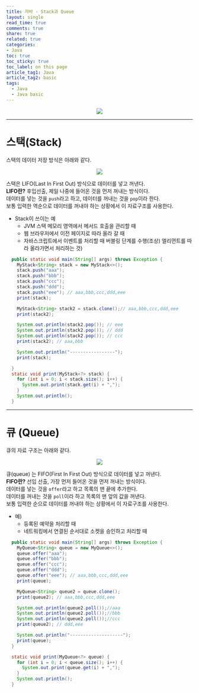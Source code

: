 ```yaml
---
title: 자바 - Stack과 Queue
layout: single
read_time: true
comments: true
share: true
related: true
categories:
- Java
toc: true
toc_sticky: true
toc_label: on this page
article_tag1: Java
article_tag2: basic
tags:
  - Java
  - Java basic
---
```


<center><img src="https://user-images.githubusercontent.com/68311188/91867408-9797e400-ecae-11ea-846c-22adf8b1d152.jpg"></center>

------------------------------
# 스택(Stack)

스택의 데이터 저장 방식은 아래와 같다.  
<center><img src = "https://user-images.githubusercontent.com/68311188/91978387-f7e65e80-ed5e-11ea-84fd-69b45fb78324.png"></center>

스택은 LIFO(Last In First Out) 방식으로 데이터를 넣고 꺼낸다.  
**LIFO란?** 후입선출, 제일 나중에 들어온 것을 먼저 꺼내는 방식이다.  
데이터를 넣는 것을 `push`라고 하고, 데이터를 꺼내는 것을 `pop`이라 한다.  
보통 입력한 역순으로 데이터를 꺼내야 하는 상황에서 이 자료구조를 사용한다.

* Stack이 쓰이는 예
  * JVM 스택 메모리 영역에서 메서드 호출을 관리할 때 
  * 웹 브라우저에서 이전 페이지로 따라 올라 갈 때
  * 자바스크립트에서 이벤트를 처리할 때 버블링 단계를 수행(조상) 엘리먼트를 따라 올라가면서 처리하는 것)

```java
  public static void main(String[] args) throws Exception {
    MyStack<String> stack = new MyStack<>();
    stack.push("aaa");
    stack.push("bbb");
    stack.push("ccc");
    stack.push("ddd");
    stack.push("eee"); // aaa,bbb,ccc,ddd,eee
    print(stack);

    MyStack<String> stack2 = stack.clone();// aaa,bbb,ccc,ddd,eee
    print(stack2);

    System.out.println(stack2.pop()); // eee
    System.out.println(stack2.pop()); // ddd
    System.out.println(stack2.pop()); // ccc
    print(stack2); // aaa,bbb

    System.out.println("-----------------");
    print(stack);

  }
  static void print(MyStack<?> stack) {
    for (int i = 0; i < stack.size(); i++) {
      System.out.print(stack.get(i) + ",");
    }
    System.out.println();
  }
```

-----------------------------
# 큐 (Queue)

큐의 자료 구조는 아래와 같다.
<center><img src = "https://user-images.githubusercontent.com/68311188/91979083-2c0e4f00-ed60-11ea-9020-33b8dd76a698.png"></center>

큐(queue) 는 FIFO(First In First Out) 방식으로 데이터를 넣고 꺼낸다.  
**FIFO란?** 선입 선출, 가장 먼저 들어온 것을 먼저 꺼내는 방식이다.  
데이터를 넣는 것을 `offer`라고 하고 목록의 맨 끝에 추가한다.  
데이터를 꺼내는 것을 `poll`이라 하고 목록의 맨 앞의 값을 꺼낸다.  
보통 입력한 순으로 데이터를 꺼내야 하는 상황에서 이 자료구조를 사용한다.

* 예)
  * 등록된 예약을 처리할 때 
  * 네트워킹에서 연결된 순서대로 소켓을 승인하고 처리할 때

```java
  public static void main(String[] args) throws Exception {
    MyQueue<String> queue = new MyQueue<>();
    queue.offer("aaa");
    queue.offer("bbb");
    queue.offer("ccc");
    queue.offer("ddd");
    queue.offer("eee"); // aaa,bbb,ccc,ddd,eee
    print(queue);

    MyQueue<String> queue2 = queue.clone();
    print(queue2); // aaa,bbb,ccc,ddd,eee

    System.out.println(queue2.poll());//aaa
    System.out.println(queue2.poll());//bbb
    System.out.println(queue2.poll());//ccc
    print(queue2); // ddd,eee

    System.out.println("--------------------");
    print(queue);
  }

  static void print(MyQueue<?> queue) {
    for (int i = 0; i < queue.size(); i++) {
      System.out.print(queue.get(i) + ",");
    }
    System.out.println();
  }
```